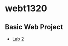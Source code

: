 # webt1320
<h2> Basic Web Project</h2>

<ul>
<li><a href="lab2/index.html" target="_blank">Lab 2</a></li>
</ul> 